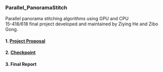 ### Parallel_PanoramaStitch   
Parallel panorama stitching algorithms using GPU and CPU     
15-418/618 final project developed and maintained by Ziying He and Zibo Gong.
#### 1. [Project Proposal](https://zibog98.github.io/ParaPanoStitch/project_proposal)
#### 2. [Checkpoint](https://zibog98.github.io/ParaPanoStitch/Milestone-Report.pdf)
#### 3. Final Report
